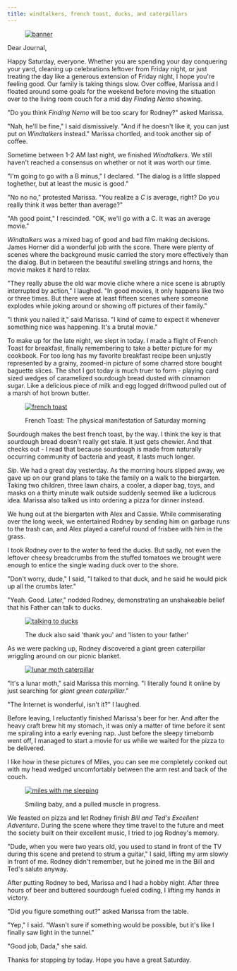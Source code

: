 ```yaml
---
title: windtalkers, french toast, ducks, and caterpillars
---
```


<figure>
  <a href="/images/banners/2020-08-01.jpg">
    <img alt="banner" src="/images/banners/2020-08-01.jpg"/>
  </a>
</figure>

Dear Journal,

Happy Saturday, everyone.  Whether you are spending your day
conquering your yard, cleaning up celebrations leftover from Friday
night, or just treating the day like a generous extension of Friday
night, I hope you're feeling good.  Our family is taking things slow.
Over coffee, Marissa and I floated around some goals for the weekend
before moving the situation over to the living room couch for a mid
day _Finding Nemo_ showing.

"Do you think _Finding Nemo_ will be too scary for Rodney?" asked
Marissa.

"Nah, he'll be fine," I said dismissively.  "And if he doesn't like
it, you can just put on _Windtalkers_ instead."  Marissa chortled, and
took another sip of coffee.

Sometime between 1-2 AM last night, we finished _Windtalkers_.  We
still haven't reached a consensus on whether or not it was worth our
time.

"I'm going to go with a B minus," I declared.  "The dialog is a little
slapped toghether, but at least the music is good."

"No no no," protested Marissa.  "You realize a _C_ is average, right?
Do you really think it was better than average?"

"Ah good point," I rescinded.  "OK, we'll go with a C.  It was an
average movie."

_Windtalkers_ was a mixed bag of good and bad film making decisions.
James Horner did a wonderful job with the score.  There were plenty of
scenes where the background music carried the story more effectively
than the dialog.  But in between the beautiful swelling strings and
horns, the movie makes it hard to relax.

"They really abuse the old war movie cliche where a nice scene is
abruptly interrupted by action," I laughed.  "In good movies, it only
happens like two or three times.  But there were at least fifteen
scenes where someone explodes while joking around or showing off
pictures of their family."

"I think you nailed it," said Marissa.  "I kind of came to expect it
whenever something nice was happening.  It's a brutal movie."

To make up for the late night, we slept in today.  I made a flight of
French Toast for breakfast, finally remembering to take a better
picture for my cookbook.  For too long has my favorite breakfast
recipe been unjustly represented by a grainy, zoomed-in picture of
some charred store bought baguette slices.  The shot I got today is
much truer to form - playing card sized wedges of caramelized
sourdough bread dusted with cinnamon sugar.  Like a delicious piece of
milk and egg logged driftwood pulled out of a marsh of hot brown
butter.

<figure>
  <a href="/images/french-toast.jpg">
    <img alt="french toast" src="/images/french-toast.jpg"/>
  </a>
  <figcaption>
    <p>French
Toast: The physical manifestation of Saturday morning </p>
  </figcaption>
</figure>

Sourdough makes the best french toast, by the way.  I think the key is
that sourdough bread doesn't really get stale.  It just gets chewier.
And that checks out - I read that because sourdough is made from
naturally occurring community of bacteria and yeast, it lasts much
longer.

_Sip_.  We had a great day yesterday.  As the morning hours slipped
away, we gave up on our grand plans to take the family on a walk to
the biergarten.  Taking two children, three lawn chairs, a cooler, a
diaper bag, toys, and masks on a thirty minute walk outside suddenly
seemed like a ludicrous idea.  Marissa also talked us into ordering a
pizza for dinner instead.

We hung out at the biergarten with Alex and Cassie.  While
commiserating over the long week, we entertained Rodney by sending him
on garbage runs to the trash can, and Alex played a careful round of
frisbee with him in the grass.

I took Rodney over to the water to feed the ducks.  But sadly, not
even the leftover cheesy breadcrumbs from the stuffed tomatoes we
brought were enough to entice the single wading duck over to the
shore.

"Don't worry, dude," I said, "I talked to that duck, and he said he
would pick up all the crumbs later."

"Yeah.  Good.  Later," nodded Rodney, demonstrating an unshakeable
belief that his Father can talk to ducks.

<figure>
  <a href="/images/talking-to-ducks.jpg">
    <img alt="talking to ducks" src="/images/talking-to-ducks.jpg"/>
  </a>
  <figcaption>
    <p>The duck also said 'thank you' and 'listen to your father'</p>
  </figcaption>
</figure>

As we were packing up, Rodney discovered a giant green caterpillar
wriggling around on our picnic blanket.

<figure>
  <a href="/images/lunar-moth-caterpillar.jpg">
    <img alt="lunar moth caterpillar" src="/images/lunar-moth-caterpillar.jpg"/>
  </a>
</figure>

"It's a lunar moth," said Marissa this morning.  "I literally found it
online by just searching for _giant green caterpillar_."

"The Internet is wonderful, isn't it?" I laughed.

Before leaving, I reluctantly finished Marissa's beer for her.  And
after the heavy craft brew hit my stomach, it was only a matter of
time before it sent me spiraling into a early evening nap.  Just
before the sleepy timebomb went off, I managed to start a movie for us
while we waited for the pizza to be delivered.

I like how in these pictures of Miles, you can see me completely
conked out with my head wedged uncomfortably between the arm rest and
back of the couch.

<figure>
  <a href="/images/miles-with-me-sleeping.jpg">
    <img alt="miles with me sleeping" src="/images/miles-with-me-sleeping.jpg"/>
  </a>
  <figcaption>
    <p>Smiling baby, and a pulled muscle in progress.</p>
  </figcaption>
</figure>

We feasted on pizza and let Rodney finish _Bill and Ted's Excellent
Adventure_.  During the scene where they time travel to the future and
meet the society built on their excellent music, I tried to jog
Rodney's memory.

"Dude, when you were two years old, you used to stand in front of the
TV during this scene and pretend to strum a guitar," I said, lifting
my arm slowly in front of me.  Rodney didn't remember, but he joined
me in the Bill and Ted's salute anyway.

After putting Rodney to bed, Marissa and I had a hobby night.  After
three hours of beer and buttered sourdough fueled coding, I lifting my
hands in victory.

"Did you figure something out?" asked Marissa from the table.

"Yep," I said.  "Wasn't sure if something would be possible, but it's
like I finally saw light in the tunnel."

"Good job, Dada," she said.

Thanks for stopping by today.  Hope you have a great Saturday.
